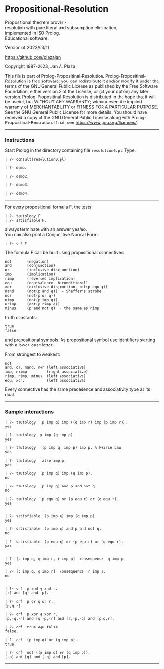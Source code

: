 # Propositional-Resolution
 
Propositional theorem prover -  
resolution with pure literal and subsumption elimination,  
implemented in ISO Prolog.  
Educational software.

Version of 2023/03/11

https://github.com/plazajan
                    
Copyright 1987-2023, Jan A. Plaza

This file is part of Prolog-Propositinal-Resolution.
Prolog-Propositinal-Resolution is free software: you can redistribute it and/or modify it under the terms of the GNU General Public License 
as published by the Free Software Foundation, either version 3 of the License, or (at your option) any later version.
Prolog-Propositinal-Resolution is distributed in the hope that it will be useful, but WITHOUT ANY WARRANTY; 
without even the implied warranty of MERCHANTABILITY or FITNESS FOR A PARTICULAR PURPOSE. See the GNU General Public License for more details.
You should have received a copy of the GNU General Public License along with Prolog-Propositinal-Resolution. If not, see <https://www.gnu.org/licenses/>.

---

### Instructions

Start Prolog in the directory containing file `resolution0.pl`.
Type:

    | ?- consult(resolution0.pl)
    
    | ?- demo.
    
    | ?- demo2.
    
    | ?- demo3.
    
    | ?- demo4.
    
---

For every propositional formula F, the tests:  
                    
    | ?- tautology F.                               
    | ?- satisfiable F.    
                                             
always terminate with an answer yes/no.                            
You can also print a Conjunctive Normal Form:   
                   
    | ?- cnf F.             
                                            
The formula F can be built using propositional connectives:   
     
    not       (negation)                           
    and       (conjunction)                        
    or        (inclusive discjunction)             
    imp       (implication)                        
    rimp      (reversed implication)               
    equ       (equivalence, biconditional)         
    xor       (exclusive disjunction, not(p equ q))
    nand      (not(p and q))  - Sheffer's stroke  
    nor       (not(p or q))                        
    nimp      (not(p imp q))                       
    nrimp     (not(p rimp q))                      
    minus     (p and not q)  - the same as nimp    
     
truth constants: 

    true 
    false   
                        
and propositional symbols. 
As propositional symbol use identifiers starting with a lower-case letter. 

From strongest to weakest:

    not           
    and, or, nand, nor (left associative)
    imp, nrimp         (right associative)
    rimp, nimp, minus  (left associative)
    equ, xor.          (left associative)

Every connective has the same precedence and associativity type as its dual.
       
---

### Sample interactions

    | ?- tautology  (p imp q) imp ((q imp r) imp (p imp r)).
    yes
    
    | ?- tautology  p imp (q imp p).
    yes

    | ?- tautology  ((p imp q) imp p) imp p. % Peirce Law
    yes

    | ?- tautology  false imp p.
    yes
    
    | ?- tautology  (p imp q) imp (q imp p). 
    no

    | ?- tautology  (p imp q) and p and not q. 
    no

    | ?- tautology  (p equ q) or (p equ r) or (q equ r). 
    yes


    | ?- satisfiable  (p imp q) imp (q imp p). 
    yes

    | ?- satisfiable  (p imp q) and p and not q. 
    no

    | ?- satisfiable  (p equ q) or (p equ r) or (q equ r). 
    yes
    
    
    | ?- [p imp q, q imp r, r imp p]  consequence  q imp p.
    yes
    
    | ?- [p imp q, q imp r]  consequence  r imp p.
    no


    | ?- cnf  p and q and r.
    [r] and [q] and [p].

    | ?- cnf  p or q or r.
    [p,q,r].

    | ?- cnf  p xor q xor r.
    [p,-q,-r] and [q,-p,-r] and [r,-p,-q] and [p,q,r].

    | ?- cnf  true equ false.
    false.

    | ?- cnf  (p imp q) or (q imp p).
    true.

    | ?- cnf  not ((p imp q) or (q imp p)).
    [-p] and [q] and [-q] and [p].

---


